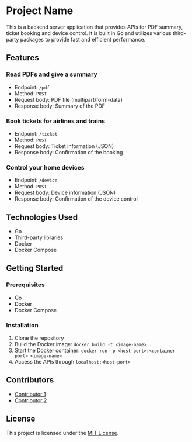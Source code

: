 # Project Name

This is a backend server application that provides APIs for PDF summary, ticket booking and device control. It is built in Go and utilizes various third-party packages to provide fast and efficient performance.

## Features

### Read PDFs and give a summary

- Endpoint: `/pdf`
- Method: `POST`
- Request body: PDF file (multipart/form-data)
- Response body: Summary of the PDF

### Book tickets for airlines and trains

- Endpoint: `/ticket`
- Method: `POST`
- Request body: Ticket information (JSON)
- Response body: Confirmation of the booking

### Control your home devices

- Endpoint: `/device`
- Method: `POST`
- Request body: Device information (JSON)
- Response body: Confirmation of the device control

## Technologies Used

- Go
- Third-party libraries
- Docker
- Docker Compose

## Getting Started

### Prerequisites

- Go
- Docker
- Docker Compose

### Installation

1. Clone the repository
2. Build the Docker image: `docker build -t <image-name> .`
3. Start the Docker container: `docker run -p <host-port>:<container-port> <image-name>`
4. Access the APIs through `localhost:<host-port>`

## Contributors

- [Contributor 1](https://github.com/contributor-1)
- [Contributor 2](https://github.com/contributor-2)

## License

This project is licensed under the [MIT License](https://opensource.org/licenses/MIT).

